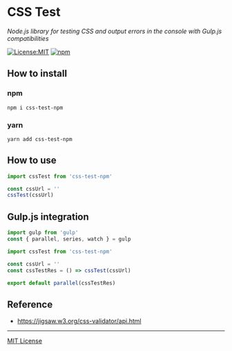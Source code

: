 # CSS Test

_Node.js library for testing CSS and output errors in the console with Gulp.js compatibilities_

[![License:MIT](https://img.shields.io/badge/License-MIT-blue.svg)](https://github.com/andreymatin/css-test/LICENSE)
[![npm](https://img.shields.io/npm/v/css-test-npm.svg)](https://www.npmjs.com/package/css-test-npm)


## How to install

### npm

```shell
npm i css-test-npm
```

### yarn

```shell
yarn add css-test-npm
```

## How to use

```javascript
import cssTest from 'css-test-npm'

const cssUrl = ''
cssTest(cssUrl)
```

## Gulp.js integration

```javascript
import gulp from 'gulp'
const { parallel, series, watch } = gulp

import cssTest from 'css-test-npm'

const cssUrl = ''
const cssTestRes = () => cssTest(cssUrl)

export default parallel(cssTestRes)
```

## Reference

- https://jigsaw.w3.org/css-validator/api.html


---
[MIT License](LICENSE)